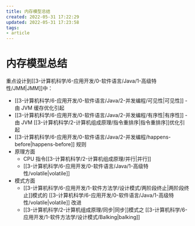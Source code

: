 ```yaml
---
title: 内存模型总结
created: 2022-05-31 17:22:29
updated: 2022-05-31 17:23:58
tags: 
- article
---
```

# 内存模型总结

重点设计到[[3-计算机科学/6-应用开发/0-软件语言/Java/1-高级特性/JMM|JMM]]中：
- [[3-计算机科学/6-应用开发/0-软件语言/Java/2-并发编程/可见性|可见性]] - 由 JVM 缓存优化引起
- [[3-计算机科学/6-应用开发/0-软件语言/Java/2-并发编程/有序性|有序性]] - 由 JVM [[3-计算机科学/2-计算机组成原理/指令重排序|指令重排序]]优化引起
- [[3-计算机科学/6-应用开发/0-软件语言/Java/2-并发编程/happens-before|happens-before]] 规则
- 原理方面
	- CPU 指令[[3-计算机科学/2-计算机组成原理/并行|并行]]
	- [[3-计算机科学/6-应用开发/0-软件语言/Java/1-高级特性/volatile|volatile]]
- 模式方面
	- [[3-计算机科学/6-应用开发/1-软件方法学/设计模式/两阶段终止|两阶段终止]]模式的 [[3-计算机科学/6-应用开发/0-软件语言/Java/1-高级特性/volatile|volatile]] 改进
	- [[3-计算机科学/2-计算机组成原理/同步|同步]]模式之 [[3-计算机科学/6-应用开发/1-软件方法学/设计模式/Balking|balking]]